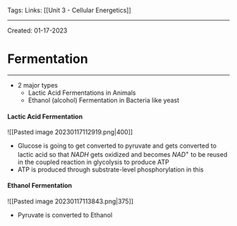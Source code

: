 Tags:
Links: [[Unit 3 - Cellular Energetics]]

---
Created: 01-17-2023
# Fermentation
---

- 2 major types
	- Lactic Acid Fermentations in Animals
	- Ethanol (alcohol) Fermentation in Bacteria like yeast

#### Lactic Acid Fermentation

![[Pasted image 20230117112919.png|400]]

- Glucose is going to get converted to pyruvate and gets converted to lactic acid so that $NADH$ gets oxidized and becomes $NAD^+$ to be reused in the coupled reaction in glycolysis to produce ATP
- ATP is produced through substrate-level phosphorylation in this

#### Ethanol Fermentation

![[Pasted image 20230117113843.png|375]]

- Pyruvate is converted to Ethanol 